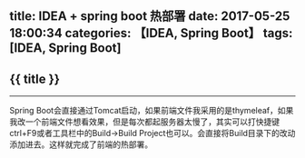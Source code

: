 title: IDEA + spring boot 热部署
date: 2017-05-25 18:00:34
categories: 【IDEA, Spring Boot】
tags: [IDEA, Spring Boot]
---
## {{ title }} ##

---

Spring Boot会直接通过Tomcat启动，如果前端文件我采用的是thymeleaf，如果我改一个前端文件想看效果，但是每次都起服务器太慢了，其实可以打快捷键ctrl+F9或者工具栏中的Build->Build Project也可以。会直接将Build目录下的改动添加进去。这样就完成了前端的热部署。